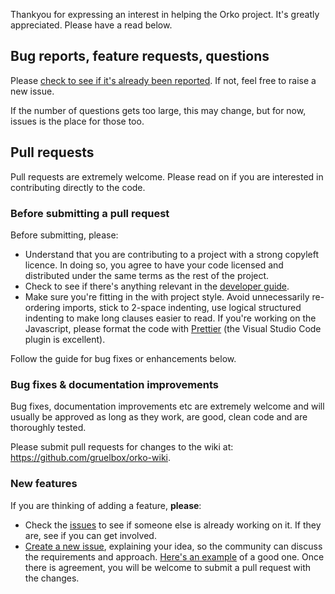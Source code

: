 Thankyou for expressing an interest in helping the Orko project.  It's greatly appreciated.  Please have a read below.

## Bug reports, feature requests, questions

Please [check to see if it's already been reported](https://github.com/alfasoftware/morf/issues). If not, feel free to raise a new issue.

If the number of questions gets too large, this may change, but for now, issues is the place for those too.

## Pull requests

Pull requests are extremely welcome.  Please read on if you are interested in contributing directly to the code.

### Before submitting a pull request

Before submitting, please:

 - Understand that you are contributing to a project with a strong copyleft licence. In doing so, you agree to have your code licensed and distributed under the same terms as the rest of the project.
 - Check to see if there's anything relevant in the [developer guide](Developer-guide).
 - Make sure you're fitting in the with project style.  Avoid unnecessarily re-ordering imports, stick to 2-space indenting, use logical structured indenting to make long clauses easier to read.  If you're working on the Javascript, please format the code with [Prettier](https://github.com/prettier/prettier) (the Visual Studio Code plugin is excellent).

Follow the guide for bug fixes or enhancements below.

### Bug fixes & documentation improvements

Bug fixes, documentation improvements etc are extremely welcome and will usually be approved as long as they work, are good, clean code and are thoroughly tested.

Please submit pull requests for changes to the wiki at: https://github.com/gruelbox/orko-wiki.

### New features

If you are thinking of adding a feature, **please**:

- Check the [issues](../issues) to see if someone else is already working on it. If they are, see if you can get involved.
- [Create a new issue](../issues/new/choose), explaining your idea, so the community can discuss the requirements and approach. [Here's an example](https://github.com/gruelbox/orko/issues/151) of a good one. Once there is agreement, you will be welcome to submit a pull request with the changes.